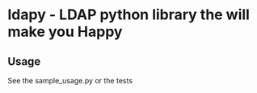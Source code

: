 # ldapy - LDAP python library the will make you Happy

## Usage

See the sample_usage.py or the tests
